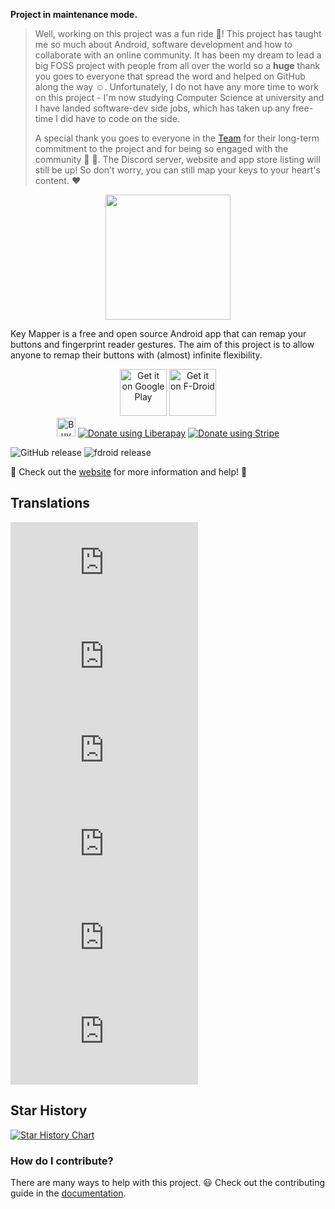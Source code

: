 **Project in maintenance mode.**
> Well, working on this project was a fun ride 🎢! This project has taught me so much about Android, software development and how to collaborate with an online community. It has been my dream to lead a big FOSS project with people from all over the world so a **huge** thank you goes to everyone that spread the word and helped on GitHub along the way ☺. Unfortunately, I do not have any more time to work on this project - I'm now studying Computer Science at university and I have landed software-dev side jobs, which has taken up any free-time I did have to code on the side.
>
> A special thank you goes to everyone in the [Team](https://docs.keymapper.club/#our-team) for their long-term
> commitment to the project and for being so engaged with the community 👏 🎉.
> The Discord server, website and app store listing will still be up! So don't worry, you can still map your keys to your heart's content. ❤

<p align="center">
  <img width="200" height="auto" src="https://github.com/sds100/KeyMapper/blob/master/app/src/main/ic_launcher-web.png">
  <br/>
  
Key Mapper is a free and open source Android app that can remap your buttons and fingerprint reader gestures. The aim of this project is to allow anyone to remap their buttons with (almost) infinite flexibility.
</b>
</p>

<p align="center">
<a href='https://play.google.com/store/apps/details?id=io.github.sds100.keymapper&pcampaignid=pcampaignidMKT-Other-global-all-co-prtnr-py-PartBadge-Mar2515-1'><img alt='Get it on Google Play' src='https://play.google.com/intl/en_us/badges/static/images/badges/en_badge_web_generic.png' height='75px'/></a>
<a href="https://f-droid.org/packages/io.github.sds100.keymapper/" rel="nofollow"><img alt="Get it on F-Droid" height="75" src="https://user-images.githubusercontent.com/53379023/142497343-0e635fc5-056b-46ff-8d8e-d607ed95527e.png" data-canonical-src="https://fdroid.gitlab.io/artwork/badge/get-it-on.png" style="max-width: 100%;"></a>
  </br>
<a href='https://ko-fi.com/M4M41032E' target='_blank'><img height='30' style='border:0px;height:30x;' src='https://cdn.ko-fi.com/cdn/kofi1.png?v=2' border='0' alt='Buy Me a Coffee at ko-fi.com' /></a>
<noscript><a href="https://liberapay.com/sds100/donate"><img alt="Donate using Liberapay" src="https://liberapay.com/assets/widgets/donate.svg"></a></noscript>
<noscript><a href="https://buy.stripe.com/00g16L9YEabldDWdQQ"><img alt="Donate using Stripe" src="https://img.shields.io/badge/Donate-Stripe-blueviolet?style=for-the-badge&logo=stripe"></a></noscript>
</p>

![GitHub release](https://img.shields.io/github/release/keymapperorg/KeyMapper.svg)
![fdroid release](https://img.shields.io/f-droid/v/io.github.sds100.keymapper.svg)

🎉 Check out the [website](https://docs.keymapper.club) for more information and help! 🎉

## Translations

![cs translation](https://img.shields.io/badge/dynamic/json?color=blue&label=Czech&style=flat&logo=crowdin&query=%24.progress[?(@.data.languageId==%27cs%27)].data.translationProgress&url=https%3A%2F%2Fbadges.awesome-crowdin.com%2Fstats-13864667-360045.json)
![es-ES translation](https://img.shields.io/badge/dynamic/json?color=blue&label=Spanish&style=flat&logo=crowdin&query=%24.progress[?(@.data.languageId==%27es-ES%27)].data.translationProgress&url=https%3A%2F%2Fbadges.awesome-crowdin.com%2Fstats-13864667-360045.json)
![pl translation](https://img.shields.io/badge/dynamic/json?color=blue&label=Polish&style=flat&logo=crowdin&query=%24.progress[?(@.data.languageId==%27pl%27)].data.translationProgress&url=https%3A%2F%2Fbadges.awesome-crowdin.com%2Fstats-13864667-360045.json)
![ru translation](https://img.shields.io/badge/dynamic/json?color=blue&label=Russian&style=flat&logo=crowdin&query=%24.progress[?(@.data.languageId==%27ru%27)].data.translationProgress&url=https%3A%2F%2Fbadges.awesome-crowdin.com%2Fstats-13864667-360045.json)
![sk translation](https://img.shields.io/badge/dynamic/json?color=blue&label=Slovak&style=flat&logo=crowdin&query=%24.progress[?(@.data.languageId==%27sk%27)].data.translationProgress&url=https%3A%2F%2Fbadges.awesome-crowdin.com%2Fstats-13864667-360045.json)
![zh-CN translation](https://img.shields.io/badge/dynamic/json?color=blue&label=Chinese%20(Simplified)&style=flat&logo=crowdin&query=%24.progress[?(@.data.languageId==%27zh-CN%27)].data.translationProgress&url=https%3A%2F%2Fbadges.awesome-crowdin.com%2Fstats-13864667-360045.json)

## Star History

[![Star History Chart](https://api.star-history.com/svg?repos=keymapperorg/KeyMapper&type=Date)](https://star-history.com/#keymapperorg/KeyMapper&Date)

### How do I contribute?
There are many ways to help with this project. 😃
Check out the contributing guide in the [documentation](https://docs.keymapper.club).
